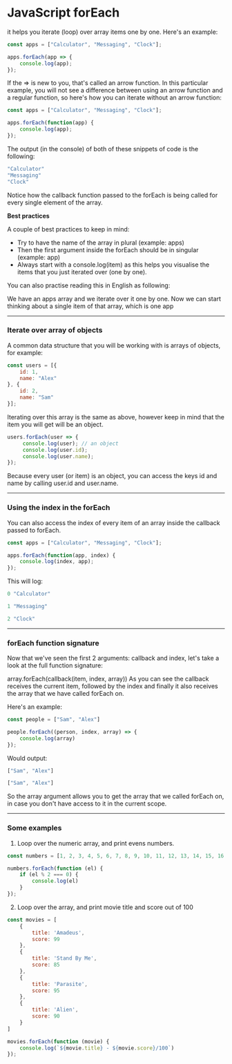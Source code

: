 # JavaScript forEach
it helps you iterate (loop) over array items one by one. Here's an example:

```js
const apps = ["Calculator", "Messaging", "Clock"];

apps.forEach(app => {
    console.log(app);
});
```

If the => is new to you, that's called an arrow function. In this particular example, you will not see a difference between using an arrow function and a regular function, so here's how you can iterate without an arrow function:

```js
const apps = ["Calculator", "Messaging", "Clock"];

apps.forEach(function(app) {
    console.log(app);
});
```

The output (in the console) of both of these snippets of code is the following:

```js
"Calculator"
"Messaging"
"Clock"
```

Notice how the callback function passed to the forEach is being called for every single element of the array.

**Best practices**

A couple of best practices to keep in mind:

* Try to have the name of the array in plural (example: apps)
* Then the first argument inside the forEach should be in singular (example: app)
* Always start with a console.log(item) as this helps you visualise the items that you just iterated over (one by one).

You can also practise reading this in English as following:

We have an apps array and we iterate over it one by one. Now we can start thinking about a single item of that array, which is one app

***

### Iterate over array of objects
A common data structure that you will be working with is arrays of objects, for example:

```js
const users = [{
    id: 1,
    name: "Alex"
}, {
    id: 2,
    name: "Sam"
}];
```

Iterating over this array is the same as above, however keep in mind that the item you will get will be an object.

```js
users.forEach(user => {
     console.log(user); // an object
     console.log(user.id);
     console.log(user.name);
});
```

Because every user (or item) is an object, you can access the keys id and name by calling user.id and user.name.

***

### Using the index in the forEach

You can also access the index of every item of an array inside the callback passed to forEach.

```js
const apps = ["Calculator", "Messaging", "Clock"];

apps.forEach(function(app, index) {
    console.log(index, app);
});
```

This will log:

```js
0 "Calculator"

1 "Messaging"

2 "Clock"
```

***

### forEach function signature
Now that we've seen the first 2 arguments: callback and index, let's take a look at the full function signature:

array.forEach(callback(item, index, array))
As you can see the callback receives the current item, followed by the index and finally it also receives the array that we have called forEach on.

Here's an example:

```js
const people = ["Sam", "Alex"]

people.forEach((person, index, array) => {
	console.log(array)
});
```

Would output:

```js
["Sam", "Alex"]

["Sam", "Alex"]
```

So the array argument allows you to get the array that we called forEach on, in case you don't have access to it in the current scope.

***

### Some examples

1. Loop over the numeric array, and print evens numbers.

```js
const numbers = [1, 2, 3, 4, 5, 6, 7, 8, 9, 10, 11, 12, 13, 14, 15, 16, 17, 18, 19, 20];

numbers.forEach(function (el) {
    if (el % 2 === 0) {
        console.log(el)
    }
});
```

2. Loop over the array, and print movie title and score out of 100

```js
const movies = [
    {
        title: 'Amadeus',
        score: 99
    },
    {
        title: 'Stand By Me',
        score: 85
    },
    {
        title: 'Parasite',
        score: 95
    },
    {
        title: 'Alien',
        score: 90
    }
]

movies.forEach(function (movie) {
    console.log(`${movie.title} - ${movie.score}/100`)
});
```